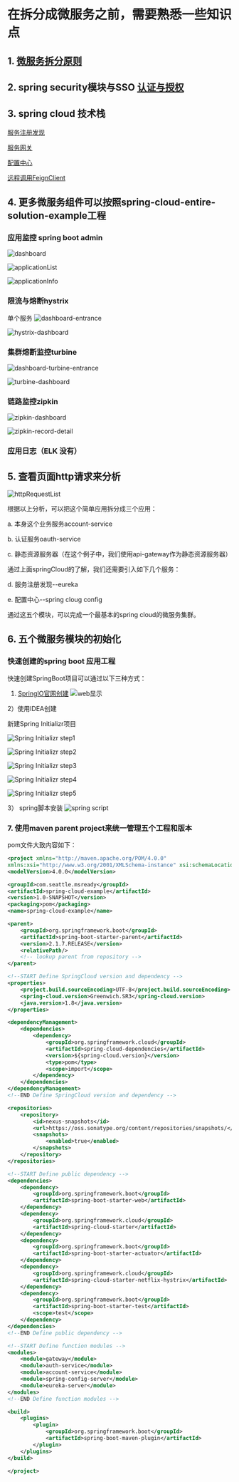 # 在拆分成微服务之前，需要熟悉一些知识点

## 1. [微服务拆分原则](从单体应用到微服务理论原则.md)

## 2. spring security模块与SSO [认证与授权](springSecurity说明.md)

## 3. spring cloud 技术栈

[服务注册发现](eureka介绍.md)

[服务网关](zuul介绍.md)

[配置中心](springConfigServer介绍.md)

[远程调用FeignClient](SpringCloudFeign介绍.md)

## 4. 更多微服务组件可以按照spring-cloud-entire-solution-example工程

### 应用监控 spring boot admin

![dashboard](./images/springBootAdmin_dashboard.png)

![applicationList](./images/springBootAdmin_applicationList.png)

![applicationInfo](./images/springBootAdmin_applicationInfo.png)

### 限流与熔断hystrix

单个服务
![dashboard-entrance](./images/hystrix-dashboard-entrance.png)

![hystrix-dashboard](./images/hystrix-application-dashboard.png)

### 集群熔断监控turbine

![dashboard-turbine-entrance](./images/turbine-entrance.png)

![turbine-dashboard](./images/turbine-dashboard.png)

### 链路监控zipkin

![zipkin-dashboard](./images/zipkin-dashboard.png)

![zipkin-record-detail](./images/zipkin-record-detail.png)

### 应用日志（ELK 没有）

## 5. 查看页面http请求来分析

![httpRequestList](./images/httpRequestList.png)

根据以上分析，可以把这个简单应用拆分成三个应用：

a. 本身这个业务服务account-service

b. 认证服务oauth-service

c. 静态资源服务器（在这个例子中，我们使用api-gateway作为静态资源服务器）

通过上面springCloud的了解，我们还需要引入如下几个服务：

d. 服务注册发现--eureka

e. 配置中心--spring cloug config

通过这五个模块，可以完成一个最基本的spring cloud的微服务集群。

## 6. 五个微服务模块的初始化

### 快速创建的spring boot 应用工程

快速创建SpringBoot项目可以通过以下三种方式：

1) [SpringIO官网创建](https://start.spring.io/)
![web显示](./images/1.1.0WEB.png)

2）使用IDEA创建

新建Spring Initializr项目

![Spring Initializr step1](./images/1.1.1IDE.png)

![Spring Initializr step2](./images/1.1.2IDE.png)

![Spring Initializr step3](./images/1.1.3IDE.png)

![Spring Initializr step4](./images/1.1.4IDE.png)

![Spring Initializr step5](./images/1.1.5IDE.png)

3） spring脚本安装
![spring script](./images/1.1.9SpringScript.gif)

### 7. 使用maven parent project来统一管理五个工程和版本

pom文件大致内容如下：

```xml
<project xmlns="http://maven.apache.org/POM/4.0.0" 
xmlns:xsi="http://www.w3.org/2001/XMLSchema-instance" xsi:schemaLocation="http://maven.apache.org/POM/4.0.0 http://maven.apache.org/xsd/maven-4.0.0.xsd">
<modelVersion>4.0.0</modelVersion>

<groupId>com.seattle.msready</groupId>
<artifactId>spring-cloud-example</artifactId>
<version>1.0-SNAPSHOT</version>
<packaging>pom</packaging>
<name>spring-cloud-example</name>

<parent>
    <groupId>org.springframework.boot</groupId>
    <artifactId>spring-boot-starter-parent</artifactId>
    <version>2.1.7.RELEASE</version>
    <relativePath/>
    <!-- lookup parent from repository -->
</parent>

<!--START Define SpringCloud version and dependency -->
<properties>
    <project.build.sourceEncoding>UTF-8</project.build.sourceEncoding>
    <spring-cloud.version>Greenwich.SR3</spring-cloud.version>
    <java.version>1.8</java.version>
</properties>

<dependencyManagement>
    <dependencies>
        <dependency>
            <groupId>org.springframework.cloud</groupId>
            <artifactId>spring-cloud-dependencies</artifactId>
            <version>${spring-cloud.version}</version>
            <type>pom</type>
            <scope>import</scope>
        </dependency>
    </dependencies>
</dependencyManagement>
<!--END Define SpringCloud version and dependency -->

<repositories>
    <repository>
        <id>nexus-snapshots</id>
        <url>https://oss.sonatype.org/content/repositories/snapshots/</url>
        <snapshots>
            <enabled>true</enabled>
        </snapshots>
    </repository>
</repositories>

<!--START Define public dependency -->
<dependencies>
    <dependency>
        <groupId>org.springframework.boot</groupId>
        <artifactId>spring-boot-starter-web</artifactId>
    </dependency>
    <dependency>
        <groupId>org.springframework.cloud</groupId>
        <artifactId>spring-cloud-starter</artifactId>
    </dependency>
    <dependency>
        <groupId>org.springframework.boot</groupId>
        <artifactId>spring-boot-starter-actuator</artifactId>
    </dependency>
    <dependency>
        <groupId>org.springframework.cloud</groupId>
        <artifactId>spring-cloud-starter-netflix-hystrix</artifactId>
    </dependency>
    <dependency>
        <groupId>org.springframework.boot</groupId>
        <artifactId>spring-boot-starter-test</artifactId>
        <scope>test</scope>
    </dependency>
</dependencies>
<!--END Define public dependency -->

<!--START Define function modules -->
<modules>
    <module>gateway</module>
    <module>auth-service</module>
    <module>account-service</module>
    <module>spring-config-server</module>
    <module>eureka-server</module>
</modules>
<!--END Define function modules -->

<build>
    <plugins>
        <plugin>
            <groupId>org.springframework.boot</groupId>
            <artifactId>spring-boot-maven-plugin</artifactId>
        </plugin>
    </plugins>
</build>

</project>
```
